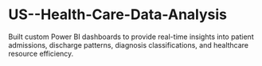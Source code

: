 # US--Health-Care-Data-Analysis
Built custom Power BI dashboards to provide real-time insights into patient admissions, discharge patterns, diagnosis classifications, and healthcare resource efficiency.
